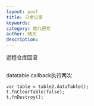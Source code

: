 ```yaml
---
layout: post
title: 日常记录
keywords: 
category: 瞎几把写
author: 晴天
description: 
---
```


<p>远程仓库回滚</p>

```

```

<p>datatable callback执行两次</p>

```
var table = table2.dataTable();
t.fnClearTable(false);
t.fnDestroy();
```

